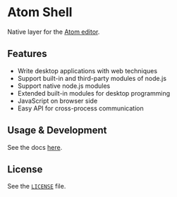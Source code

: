 # Atom Shell

Native layer for the [Atom editor](https://github.com/atom/atom).

## Features

* Write desktop applications with web techniques
* Support built-in and third-party modules of node.js
* Support native node.js modules
* Extended built-in modules for desktop programming
* JavaScript on browser side
* Easy API for cross-process communication

## Usage & Development

See the docs [here](https://github.com/atom/atom-shell/tree/master/docs).

## License

See the [`LICENSE`](LICENSE) file.
